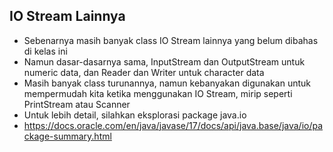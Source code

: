 ## IO Stream Lainnya
* Sebenarnya masih banyak class IO Stream lainnya yang belum dibahas di kelas ini
* Namun dasar-dasarnya sama, InputStream dan OutputStream untuk numeric data, dan Reader dan Writer untuk character data
* Masih banyak class turunannya, namun kebanyakan digunakan untuk mempermudah kita ketika menggunakan IO Stream, mirip seperti PrintStream atau Scanner
* Untuk lebih detail, silahkan eksplorasi package java.io
* https://docs.oracle.com/en/java/javase/17/docs/api/java.base/java/io/package-summary.html 
